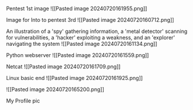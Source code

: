 Pentest 1st image
![[Pasted image 20240720161955.png]]

Image for Into to pentest 3rd 
![[Pasted image 20240720160712.png]]

An illustration of a 'spy' gathering information, a 'metal detector' scanning for vulnerabilities, a 'hacker' exploiting a weakness, and an 'explorer' navigating the system
![[Pasted image 20240720161134.png]]

Python webserver
![[Pasted image 20240720161559.png]]

Netcat 
![[Pasted image 20240720161709.png]]

Linux basic end
![[Pasted image 20240720161925.png]]

![[Pasted image 20240720165200.png]]

My Profile pic 